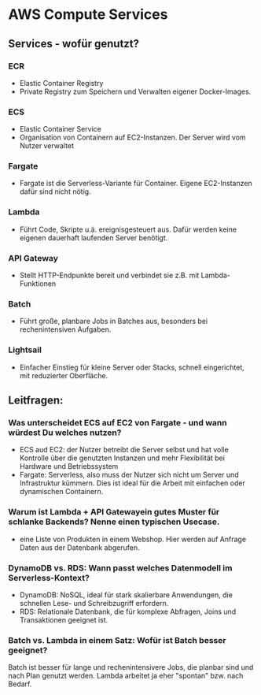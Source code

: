 # AWS Compute Services

## Services - wofür genutzt?

### ECR
- Elastic Container Registry
- Private Registry zum Speichern und Verwalten eigener Docker-Images.

### ECS
- Elastic Container Service
- Organisation von Containern auf EC2-Instanzen. Der Server wird vom Nutzer verwaltet

### Fargate
- Fargate ist die Serverless-Variante für Container. Eigene EC2-Instanzen dafür sind nicht nötig.

### Lambda
- Führt Code, Skripte u.ä. ereignisgesteuert aus. Dafür werden keine eigenen dauerhaft laufenden Server benötigt.

### API Gateway
- Stellt HTTP-Endpunkte bereit und verbindet sie z.B. mit Lambda-Funktionen

### Batch
- Führt große, planbare Jobs in Batches aus, besonders bei rechenintensiven Aufgaben.

### Lightsail
- Einfacher Einstieg für kleine Server oder Stacks, schnell eingerichtet, mit reduzierter Oberfläche.

## Leitfragen:

### Was unterscheidet ECS auf EC2 von Fargate - und wann würdest Du welches nutzen?
- ECS aud EC2: der Nutzer betreibt die Server selbst und hat volle Kontrolle über die genutzten Instanzen und mehr Flexibilität bei Hardware und Betriebssystem
- Fargate: Serverless, also muss der Nutzer sich nicht um Server und Infrastruktur kümmern. Dies ist ideal für die Arbeit mit einfachen oder dynamischen Containern.

### Warum ist Lambda + API Gatewayein gutes Muster für schlanke Backends? Nenne einen typischen Usecase.
- eine Liste von Produkten in einem Webshop. Hier werden auf Anfrage Daten aus der Datenbank abgerufen.

### DynamoDB vs. RDS: Wann passt welches Datenmodell im Serverless-Kontext?
- DynamoDB: NoSQL, ideal für stark skalierbare Anwendungen, die schnellen Lese- und Schreibzugriff erfordern.
- RDS: Relationale Datenbank, die für komplexe Abfragen, Joins und Transaktionen geeignet ist.

### Batch vs. Lambda in einem Satz: Wofür ist Batch besser geeignet?
Batch ist besser für lange und rechenintensivere Jobs, die planbar sind und nach Plan genutzt werden. Lambda arbeitet ja eher "spontan" bzw. nach Bedarf.